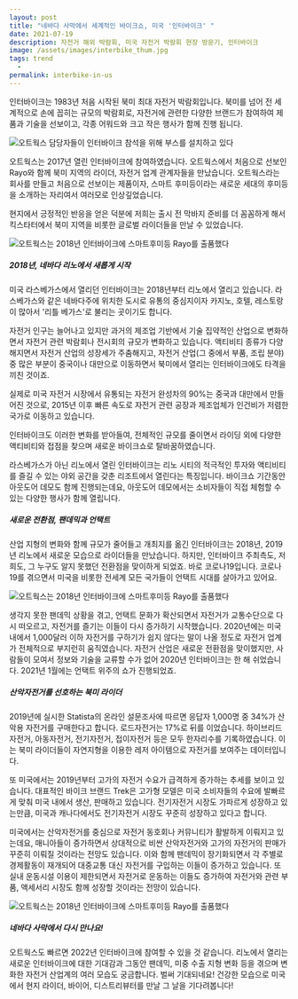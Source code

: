 ```yaml
---
layout: post
title: "네바다 사막에서 세계적인 바이크쇼, 미국 '인터바이크' "
date: 2021-07-19
description: 자전거 해외 박람회, 미국 자전거 박람회 현장 방문기, 인터바이크
image: /assets/images/interbike_thum.jpg
tags: trend
  - 
permalink: interbike-in-us
---
```


인터바이크는 1983년 처음 시작된 북미 최대 자전거 박람회입니다. 북미를 넘어 전 세계적으로 손에 꼽히는 규모의 박람회로, 자전거에 관련한 다양한 브랜드가 참여하여 제품과 기술을 선보이고, 각종 어워드와 크고 작은 행사가 함께 진행 됩니다. 

![오트웍스 담당자들이 인터바이크 참석을 위해 부스를 설치하고 있다](/assets/images/interbike_01.jpg)

오트웍스는 2017년 열린 인터바이크에 참여하였습니다. 오트웍스에서 처음으로 선보인 Rayo와 함께 북미 지역의 라이더, 자전거 업계 관계자들을 만났습니다. 오트웍스라는 회사를 만들고 처음으로 선보이는 제품이자, 스마트 후미등이라는 새로운 세대의 후미등을 소개하는 자리여서 여러모로 인상깊었습니다. 

현지에서 긍정적인 반응을 얻은 덕분에 저희는 출시 전 막바지 준비를 더 꼼꼼하게 해서 킥스타터에서 북미 지역을 비롯한 글로벌 라이더들을 만날 수 있었습니다.

![오트웍스는 2018년 인터바이크에 스마트후미등 Rayo를 출품했다](/assets/images/interbike_02.jpg)

##### 2018년, 네바다 리노에서 새롭게 시작
미국 라스베가스에서 열리던 인터바이크는 2018년부터 리노에서 열리고 있습니다. 라스베가스와 같은 네바다주에 위치한 도시로 유통의 중심지이자 카지노, 호텔, 레스토랑이 많아서 '리틀 베가스'로 불리는 곳이기도 합니다. 

자전거 인구는 늘어나고 있지만 과거의 제조업 기반에서 기술 집약적인 산업으로 변화하면서 자전거 관련 박람회나 전시회의 규모가 변화하고 있습니다. 액티비티 종류가 다양해지면서 자전거 산업의 성장세가 주춤해지고, 자전거 산업(그 중에서 부품, 조립 분야) 중 많은 부분이 중국이나 대만으로 이동하면서 북미에서 열리는 인터바이크에도 타격을 끼친 것이죠. 

실제로 미국 자전거 시장에서 유통되는 자전거 완성차의 90%는 중국과 대만에서 만들어진 것으로, 2015년 이후 빠른 속도로 자전거 관련 공장과 제조업체가 인건비가 저렴한 국가로 이동하고 있습니다. 

인터바이크도 이러한 변화를 받아들여, 전체적인 규모를 줄이면서 라이딩 외에 다양한 액티비티와 접점을 찾으며 새로운 바이크쇼로 탈바꿈하였습니다. 

라스베가스가 아닌 리노에서 열린 인터바이크는 리노 시티의 적극적인 투자와 액티비티를 즐길 수 있는 야외 공간을 갖춘 리조트에서 열린다는 특징입니다. 바이크쇼 기간동안 아웃도어 데모도 함께 진행되는데요, 아웃도어 데모에서는 소비자들이 직접 체험할 수 있는 다양한 행사가 함께 열립니다. 

##### 새로운 전환점, 팬데믹과 언택트
산업 지형의 변화와 함께 규모가 줄어들고 개최지를 옮긴 인터바이크는 2018년, 2019년 리노에서 새로운 모습으로 라이더들을 만났습니다. 하지만, 인터바이크 주최측도, 저희도, 그 누구도 알지 못했던 전환점을 맞이하게 되었죠. 바로 코로나19입니다. 코로나19를 겪으면서 미국을 비롯한 전세계 모든 국가들이 언택트 시대를 살아가고 있어요. 

![오트웍스는 2018년 인터바이크에 스마트후미등 Rayo를 출품했다](/assets/images/interbike_03.jpg)

생각지 못한 팬데믹 상황을 겪고, 언택트 문화가 확산되면서 자전거가 교통수단으로 다시 떠오르고, 자전거를 즐기는 이들이 다시 증가하기 시작했습니다. 2020년에는 미국 내에서 1,000달러 이하 자전거를 구하기가 쉽지 않다는 말이 나올 정도로 자전거 업계가 전체적으로 부지런히 움직였습니다. 자전거 산업은 새로운 전환점을 맞이했지만, 사람들이 모여서 정보와 기술을 교류할 수가 없어 2020년 인터바이크는 한 해 쉬었습니다. 2021년 1월에는 언택트 위주의 쇼가 진행되었죠.

##### 산악자전거를 선호하는 북미 라이더
2019년에 실시한 Statista의 온라인 설문조사에 따르면 응답자 1,000명 중 34%가 산악용 자전거를 구매한다고 합니다. 로드자전거는 17%로 뒤를 이었습니다. 하이브리드 자전거, 아동자전거, 전기자전거, 접이자전거 등은 모두 한자리수를 기록하였습니다. 이는 북미 라이더들이 자연지형을 이용한 레저 아이템으로 자전거를 보여주는 데이터입니다. 

또 미국에서는 2019년부터 고가의 자전거 수요가 급격하게 증가하는 추세를 보이고 있습니다. 대표적인 바이크 브랜드 Trek은 고가형 모델은 미국 소비자들의 수요에 발빠르게 맞춰 미국 내에서 생산, 판매하고 있습니다. 전기자전거 시장도 가파르게 성장하고 있는만큼, 미국과 캐나다에서도 전기자전거 시장도 꾸준히 성장하고 있다고 합니다.

미국에서는 산악자전거를 중심으로 자전거 동호회나 커뮤니티가 활발하게 이뤄지고 있는데요, 매니아들이 증가하면서 상대적으로 비싼 산악자전거와 고가의 자전거의 판매가 꾸준히 이뤄질 것이라는 전망도 있습니다. 이와 함께 팬데믹이 장기화되면서 각 주별로 경제활동이 재개되어 대중교통 대신 자전거를 구입하는 이들이 증가하고 있습니다. 또 실내 운동시설 이용이 제한되면서 자전거로 운동하는 이들도 증가하여 자전거와 관련 부품, 액세서리 시장도 함께 성장할 것이라는 전망이 있습니다. 

![오트웍스는 2018년 인터바이크에 스마트후미등 Rayo를 출품했다](/assets/images/interbike_04.jpg)

##### 네바다 사막에서 다시 만나요! 
오트웍스도 빠르면 2022년 인터바이크에 참여할 수 있을 것 같습니다. 리노에서 열리는 새로운 인터바이크에 대한 기대감과 그동안 팬데믹, 미중 수출 지형 변화 등을 겪으며 변화한 자전거 산업계의 여러 모습도 궁금합니다. 벌써 기대되네요! 건강한 모습으로 미국에서 현지 라이더, 바이어, 디스트리뷰터를 만날 그 날을 기다려봅니다!

